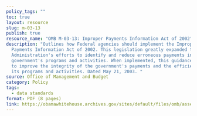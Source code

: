 ```yaml
---
policy_tags: ""
toc: true
layout: resource
slug: m-03-13
publish: true
resource_name: "OMB M-03-13: Improper Payments Information Act of 2002"
description: "Outlines how Federal agencies should implement the Improper
  Payments Information Act of 2002. This legislation greatly expanded the
  Administration's efforts to identify and reduce erroneous payments in the
  government's programs and activities. When implemented, this guidance promises
  to improve the integrity of the government's payments and the efficiency of
  its programs and activities. Dated May 21, 2003. "
source: Office of Management and Budget
category: Policy
tags:
  - data standards
format: PDF (8 pages)
link: https://obamawhitehouse.archives.gov/sites/default/files/omb/assets/omb/memoranda/m03-13-attach.pdf
---
```

